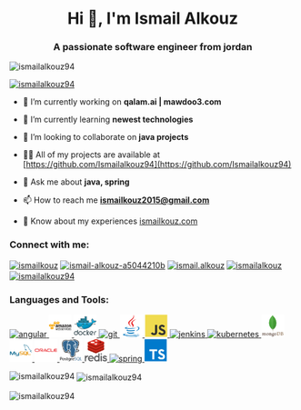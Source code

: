 <h1 align="center">Hi 👋, I'm Ismail Alkouz</h1>
<h3 align="center">A passionate software engineer from jordan</h3>

<p align="left"> <img src="https://komarev.com/ghpvc/?username=ismailalkouz94&label=Profile%20views&color=0e75b6&style=flat" alt="ismailalkouz94" /> </p>

<p align="left"> <a href="https://github.com/ryo-ma/github-profile-trophy"><img src="https://github-profile-trophy.vercel.app/?username=ismailalkouz94" alt="ismailalkouz94" /></a> </p>

- 🔭 I’m currently working on **qalam.ai | mawdoo3.com**

- 🌱 I’m currently learning **newest technologies**

- 👯 I’m looking to collaborate on **java projects**

- 👨‍💻 All of my projects are available at [https://github.com/Ismailalkouz94](https://github.com/Ismailalkouz94)

- 💬 Ask me about **java, spring**

- 📫 How to reach me **ismailkouz2015@gmail.com**

- 📄 Know about my experiences [ismailkouz.com](ismailkouz.com)

<h3 align="left">Connect with me:</h3>
<p align="left">
<a href="https://twitter.com/ismailkouz" target="blank"><img align="center" src="https://raw.githubusercontent.com/rahuldkjain/github-profile-readme-generator/master/src/images/icons/Social/twitter.svg" alt="ismailkouz" height="30" width="40" /></a>
<a href="https://linkedin.com/in/ismail-alkouz-a5044210b" target="blank"><img align="center" src="https://raw.githubusercontent.com/rahuldkjain/github-profile-readme-generator/master/src/images/icons/Social/linked-in-alt.svg" alt="ismail-alkouz-a5044210b" height="30" width="40" /></a>
<a href="https://fb.com/ismail.alkouz" target="blank"><img align="center" src="https://raw.githubusercontent.com/rahuldkjain/github-profile-readme-generator/master/src/images/icons/Social/facebook.svg" alt="ismail.alkouz" height="30" width="40" /></a>
<a href="https://instagram.com/ismailalkouz" target="blank"><img align="center" src="https://raw.githubusercontent.com/rahuldkjain/github-profile-readme-generator/master/src/images/icons/Social/instagram.svg" alt="ismailalkouz" height="30" width="40" /></a>
<a href="https://www.hackerrank.com/ismailalkouz94" target="blank"><img align="center" src="https://raw.githubusercontent.com/rahuldkjain/github-profile-readme-generator/master/src/images/icons/Social/hackerrank.svg" alt="ismailalkouz94" height="30" width="40" /></a>
</p>

<h3 align="left">Languages and Tools:</h3>
<p align="left"> <a href="https://angular.io" target="_blank" rel="noreferrer"> <img src="https://angular.io/assets/images/logos/angular/angular.svg" alt="angular" width="40" height="40"/> </a> <a href="https://aws.amazon.com" target="_blank" rel="noreferrer"> <img src="https://raw.githubusercontent.com/devicons/devicon/master/icons/amazonwebservices/amazonwebservices-original-wordmark.svg" alt="aws" width="40" height="40"/> </a> <a href="https://www.docker.com/" target="_blank" rel="noreferrer"> <img src="https://raw.githubusercontent.com/devicons/devicon/master/icons/docker/docker-original-wordmark.svg" alt="docker" width="40" height="40"/> </a> <a href="https://git-scm.com/" target="_blank" rel="noreferrer"> <img src="https://www.vectorlogo.zone/logos/git-scm/git-scm-icon.svg" alt="git" width="40" height="40"/> </a> <a href="https://www.java.com" target="_blank" rel="noreferrer"> <img src="https://raw.githubusercontent.com/devicons/devicon/master/icons/java/java-original.svg" alt="java" width="40" height="40"/> </a> <a href="https://developer.mozilla.org/en-US/docs/Web/JavaScript" target="_blank" rel="noreferrer"> <img src="https://raw.githubusercontent.com/devicons/devicon/master/icons/javascript/javascript-original.svg" alt="javascript" width="40" height="40"/> </a> <a href="https://www.jenkins.io" target="_blank" rel="noreferrer"> <img src="https://www.vectorlogo.zone/logos/jenkins/jenkins-icon.svg" alt="jenkins" width="40" height="40"/> </a> <a href="https://kubernetes.io" target="_blank" rel="noreferrer"> <img src="https://www.vectorlogo.zone/logos/kubernetes/kubernetes-icon.svg" alt="kubernetes" width="40" height="40"/> </a> <a href="https://www.mongodb.com/" target="_blank" rel="noreferrer"> <img src="https://raw.githubusercontent.com/devicons/devicon/master/icons/mongodb/mongodb-original-wordmark.svg" alt="mongodb" width="40" height="40"/> </a> <a href="https://www.mysql.com/" target="_blank" rel="noreferrer"> <img src="https://raw.githubusercontent.com/devicons/devicon/master/icons/mysql/mysql-original-wordmark.svg" alt="mysql" width="40" height="40"/> </a> <a href="https://www.oracle.com/" target="_blank" rel="noreferrer"> <img src="https://raw.githubusercontent.com/devicons/devicon/master/icons/oracle/oracle-original.svg" alt="oracle" width="40" height="40"/> </a> <a href="https://www.postgresql.org" target="_blank" rel="noreferrer"> <img src="https://raw.githubusercontent.com/devicons/devicon/master/icons/postgresql/postgresql-original-wordmark.svg" alt="postgresql" width="40" height="40"/> </a> <a href="https://redis.io" target="_blank" rel="noreferrer"> <img src="https://raw.githubusercontent.com/devicons/devicon/master/icons/redis/redis-original-wordmark.svg" alt="redis" width="40" height="40"/> </a> <a href="https://spring.io/" target="_blank" rel="noreferrer"> <img src="https://www.vectorlogo.zone/logos/springio/springio-icon.svg" alt="spring" width="40" height="40"/> </a> <a href="https://www.typescriptlang.org/" target="_blank" rel="noreferrer"> <img src="https://raw.githubusercontent.com/devicons/devicon/master/icons/typescript/typescript-original.svg" alt="typescript" width="40" height="40"/> </a> </p>

<p><img align="left" src="https://github-readme-stats.vercel.app/api/top-langs?username=ismailalkouz94&show_icons=true&locale=en&layout=compact" alt="ismailalkouz94" /></p>

<p>&nbsp;<img align="center" src="https://github-readme-stats.vercel.app/api?username=ismailalkouz94&show_icons=true&locale=en" alt="ismailalkouz94" /></p>

<p><img align="center" src="https://github-readme-streak-stats.herokuapp.com/?user=ismailalkouz94&" alt="ismailalkouz94" /></p>
